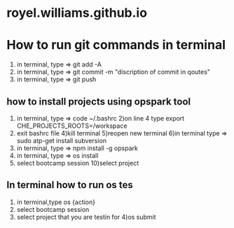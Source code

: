 # royel.williams.github.io
# How to run git commands in terminal 
1) in terminal, type =>  git add -A
2) in terminal, type  => git commit -m "discription of commit in qoutes"
3) in terminal, type => git push 
## how to install projects using opspark tool 
1) in terminal, type => code ~/.bashrc
2)on line 4 type   export CHE_PROJECTS_ROOTS=/workspace
3) exit bashrc file
4)kill terminal
5)reopen new terminal 
6)in terminal type => sudo atp-get install subversion
7) in terminal, type => npm install -g opspark
8) in terminal, type => os install
9) select bootcamp session 
10)select project 
## In terminal how to run os tes
1) in terminal,type os {action}
2) select bootcamp session 
3) select project that you are testin for 
4)os submit 